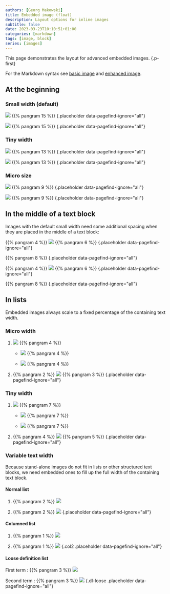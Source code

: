 ```yaml
---
authors: [Georg Makowski]
title: Embedded image (float)
description: Layout options for inline images
subtitle: false
date: 2023-03-23T10:10:51+01:00 
categories: [markdown]
tags: [image, block]
series: [images]
---
```


This page demonstrates the layout for advanced embedded images.
{.p-first}
<!--more-->

For the Markdown syntax see [basic image](https://perplex.desider.at/doc/basic/image) and [enhanced image](https://perplex.desider.at/doc/improved/image/syntax).

## At the beginning

### Small width (default)

![](small-portrait) {{% pangram 15 %}}
{.placeholder data-pagefind-ignore="all"}

![](small.yaml?posh=right) {{% pangram 15 %}}
{.placeholder data-pagefind-ignore="all"}

### Tiny width

![](tiny-portrait.yaml) {{% pangram 13 %}}
{.placeholder data-pagefind-ignore="all"}

![](tiny.yaml?ph=right) {{% pangram 13 %}}
{.placeholder data-pagefind-ignore="all"}

### Micro size

![](micro) {{% pangram 9 %}}
{.placeholder data-pagefind-ignore="all"} 

![](micro?ph=right) {{% pangram 9 %}}
{.placeholder data-pagefind-ignore="all"}

## In the middle of a text block

Images with the default small width need some additional spacing when they are placed in the middle of a text block:

{{% pangram 4 %}} ![](small?pv=middle) {{% pangram 6 %}}
{.placeholder data-pagefind-ignore="all"}

{{% pangram 8 %}}
{.placeholder data-pagefind-ignore="all"}

{{% pangram 4 %}} ![](small?ph=right&pv=middle) {{% pangram 6 %}}
{.placeholder data-pagefind-ignore="all"}

{{% pangram 8 %}}
{.placeholder data-pagefind-ignore="all"}

## In lists

Embedded images always scale to a fixed percentage of the containing text width.

### Micro width

1. ![](micro) {{% pangram 4 %}}

   - ![](micro?posh=right) {{% pangram 4 %}}

   - ![](micro) {{% pangram 4 %}}

2. {{% pangram 2 %}} ![](micro?posh=right) {{% pangram 3 %}}
{.placeholder data-pagefind-ignore="all"}

### Tiny width

1. ![](tiny.yaml) {{% pangram 7 %}}

   - ![](tiny.yaml?posh=right) {{% pangram 7 %}}

   - ![](tiny.yaml) {{% pangram 7 %}}

2. {{% pangram 4 %}} ![](tiny.yaml?posh=right&posv=middle) {{% pangram 5 %}}
{.placeholder data-pagefind-ignore="all"}

### Variable text width

Because stand-alone images do not fit in lists or other structured text blocks, we need embedded ones to fill up the full width of the containing text block.

#### Normal list

1. {{% pangram 2 %}} ![](textvar)

2. {{% pangram 2 %}} ![](textvar)
{.placeholder data-pagefind-ignore="all"}

#### Columned list

1. {{% pangram 1 %}} ![](textvar)

2. {{% pangram 1 %}} ![](textvar)
{.col2 .placeholder data-pagefind-ignore="all"}

#### Loose definition list

First term
: {{% pangram 3 %}} ![](textvar)

Second term
: {{% pangram 3 %}} ![](textvar)
{.dl-loose .placeholder data-pagefind-ignore="all"}
